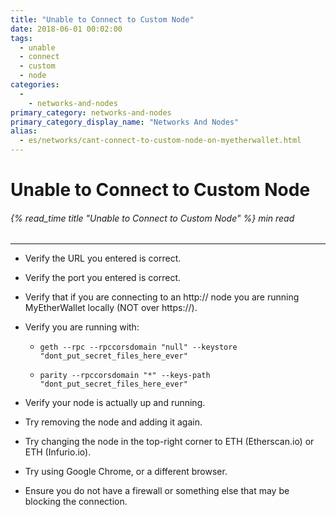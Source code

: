 ```yaml
---
title: "Unable to Connect to Custom Node"
date: 2018-06-01 00:02:00
tags:
  - unable
  - connect
  - custom
  - node
categories:
  - 
    - networks-and-nodes
primary_category: networks-and-nodes
primary_category_display_name: "Networks And Nodes"
alias:
  - es/networks/cant-connect-to-custom-node-on-myetherwallet.html
---
```


# **Unable to Connect to Custom Node**

###### {% read_time title "Unable to Connect to Custom Node" %} min read

* * *

-   Verify the URL you entered is correct.

-   Verify the port you entered is correct.

-   Verify that if you are connecting to an http&#x3A;// node you are running MyEtherWallet locally (NOT over https&#x3A;//).

-   Verify you are running with:

    -   `geth --rpc --rpccorsdomain "null" --keystore "dont_put_secret_files_here_ever"`

    -   `parity --rpccorsdomain "*" --keys-path "dont_put_secret_files_here_ever"`

-   Verify your node is actually up and running.

-   Try removing the node and adding it again.

-   Try changing the node in the top-right corner to ETH (Etherscan.io) or ETH (Infurio.io).

-   Try using Google Chrome, or a different browser.

-   Ensure you do not have a firewall or something else that may be blocking the connection.
